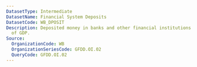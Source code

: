 ```yaml
---
DatasetType: Intermediate
DatasetName: Financial System Deposits
DatasetCode: WB_DPOSIT
Description: Deposited money in banks and other financial institutions as a percentage
  of GDP.
Source:
  OrganizationCode: WB
  OrganizationSeriesCode: GFDD.OI.02
  QueryCode: GFDD.OI.02
---
```


